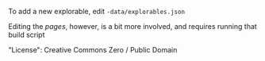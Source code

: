 To add a new explorable, edit `-data/explorables.json`

Editing the *pages*, however, is a bit more involved, and requires running that build script

"License": Creative Commons Zero / Public Domain